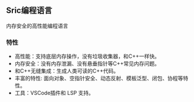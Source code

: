 

## Sric编程语言

内存安全的高性能编程语言

### 特性
- 高性能：支持底层内存操作，没有垃圾收集器，和C++一样快。
- 内存安全：没有内存泄漏、没有悬垂指针等C++常见内存问题。
- 和C++无缝集成：生成人类可读的C++代码。
- 丰富的特性: 面向对象、空指针安全、动态反射、模板泛型、闭包、协程等特性。
- 工具：VSCode插件和 LSP 支持。

